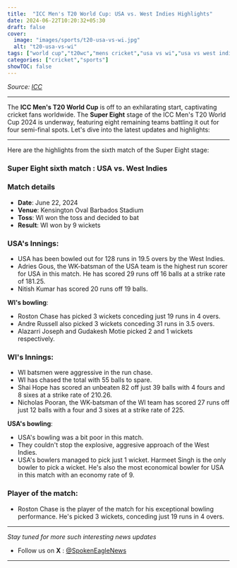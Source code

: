 ```yaml
---
title:  "ICC Men's T20 World Cup: USA vs. West Indies Highlights"
date: 2024-06-22T10:20:32+05:30
draft: false
cover:
  image: "images/sports/t20-usa-vs-wi.jpg"
  alt: "t20-usa-vs-wi"
tags: ["world cup","t20wc","mens cricket","usa vs wi","usa vs west indies","super eight"]
categories: ["cricket","sports"]
showTOC: false
---
```

_Source: [ICC](https://x.com/ICC)_

---

The **ICC Men's T20 World Cup** is off to an exhilarating start, captivating cricket fans worldwide.
The **Super Eight** stage of the ICC Men's T20 World Cup 2024 is underway, featuring eight remaining teams battling it out for four semi-final spots.
Let's dive into the latest updates and highlights:

---

Here are the highlights from the sixth match of the Super Eight stage:

### Super Eight sixth match : USA vs. West Indies

### Match details
- **Date**: June 22, 2024
- **Venue**: Kensington Oval Barbados Stadium
- **Toss**: WI won the toss and decided to bat
- **Result**: WI won by 9 wickets

### USA's Innings:
- USA has been bowled out for 128 runs in 19.5 overs by the West Indies.
- Adries Gous, the WK-batsman of the USA team is the highest run scorer for USA in this match. He has scored 29 runs off 16 balls at a strike rate of 181.25.
- Nitish Kumar has scored 20 runs off 19 balls.

**WI's bowling**:
- Roston Chase has picked 3 wickets conceding just 19 runs in 4 overs.
- Andre Russell also picked 3 wickets conceding 31 runs in 3.5 overs.
- Alazarri Joseph and Gudakesh Motie picked 2 and 1 wickets respectively.

### WI's Innings:
- WI batsmen were aggressive in the run chase.
- WI has chased the total with 55 balls to spare.
- Shai Hope has scored an unbeaten 82 off just 39 balls with 4 fours and 8 sixes at a strike rate of 210.26.
- Nicholas Pooran, the WK-batsman of the WI team has scored 27 runs off just 12 balls with a four and 3 sixes at a strike rate of 225.

**USA's bowling**:
- USA's bowling was a bit poor in this match.
- They couldn't stop the explosive, aggresive approach of the West Indies.
- USA's bowlers managed to pick just 1 wicket. Harmeet Singh is the only bowler to pick a wicket. He's also the most economical bowler for USA in this match with an economy rate of 9.

### Player of the match:
- Roston Chase is the player of the match for his exceptional bowling performance. He's picked 3 wickets, conceding just 19 runs in 4 overs.
---

_Stay tuned for more such interesting news updates_
- Follow us on **X** : [@SpokenEagleNews](https://x.com/SpokenEagleNews?t=YP2NMSxVIYUbD9VoQukz8g&s=08)

---